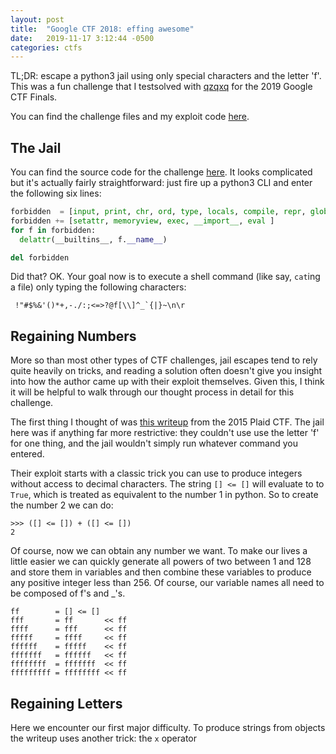```yaml
---
layout: post
title:  "Google CTF 2018: effing awesome"
date:   2019-11-17 3:12:44 -0500
categories: ctfs
---
```


TL;DR: escape a python3 jail using only special characters and the letter 'f'. This was a fun challenge that I testsolved with [qzqxq](https://galhacktictrendsetters.wordpress.com/author/qzqxq/) for the 2019 Google CTF Finals.

You can find the challenge files and my exploit code [here](https://github.com/fortenforge/googlectf-effing-awesome).

<!--more-->
## The Jail

You can find the source code for the challenge [here](https://github.com/fortenforge/googlectf-effing-awesome/blob/master/service.py). It looks complicated but it's actually fairly straightforward: just fire up a python3 CLI and enter the following six lines:

```python
forbidden  = [input, print, chr, ord, type, locals, compile, repr, globals]
forbidden += [setattr, memoryview, exec, __import__, eval ]
for f in forbidden:
  delattr(__builtins__, f.__name__)

del forbidden
```

Did that? OK. Your goal now is to execute a shell command (like say, `cat`ing a file) only typing the following characters:

```
 !"#$%&'()*+,-./:;<=>?@f[\\]^_`{|}~\n\r
```

## Regaining Numbers

More so than most other types of CTF challenges, jail escapes tend to rely quite heavily on tricks, and reading a solution often doesn't give you insight into how the author came up with their exploit themselves. Given this, I think it will be helpful to walk through our thought process in detail for this challenge.

The first thing I thought of was [this writeup](http://wapiflapi.github.io/2013/04/22/plaidctf-pyjail-story-of-pythons-escape) from the 2015 Plaid CTF. The jail here was if anything far more restrictive: they couldn't use use the letter 'f' for one thing, and the jail wouldn't simply run whatever command you entered.

Their exploit starts with a classic trick you can use to produce integers without access to decimal characters. The string `[] <= []` will evaluate to to `True`, which is treated as equivalent to the number 1 in python. So to create the number 2 we can do:

```python3
>>> ([] <= []) + ([] <= [])
2
```

Of course, now we can obtain any number we want. To make our lives a little easier we can quickly generate all powers of two between 1 and 128 and store them in variables and then combine these variables to produce any positive integer less than 256. Of course, our variable names all need to be composed of f's and \_'s.

```python3
ff        = [] <= []
fff       = ff       << ff
ffff      = fff      << ff
fffff     = ffff     << ff
ffffff    = fffff    << ff
fffffff   = ffffff   << ff
ffffffff  = fffffff  << ff
fffffffff = ffffffff << ff
```

## Regaining Letters

Here we encounter our first major difficulty. To produce strings from objects the writeup uses another trick: the ```x``` operator 
